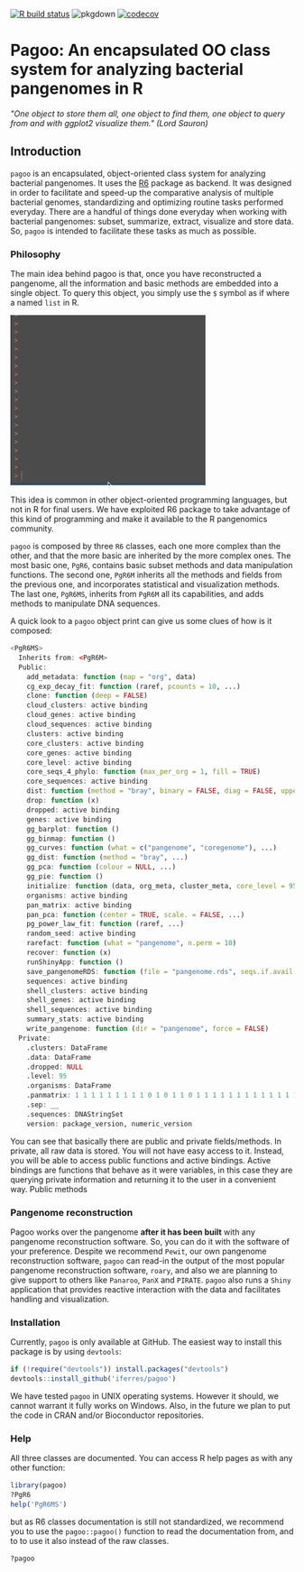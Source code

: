 <!-- badges: start -->
[![R build status](https://github.com/iferres/pagoo/workflows/R-CMD-check/badge.svg)](https://github.com/iferres/pagoo/actions)
![pkgdown](https://github.com/iferres/pagoo/workflows/pkgdown/badge.svg)
[![codecov](https://codecov.io/gh/iferres/pagoo/branch/master/graph/badge.svg)](https://codecov.io/gh/iferres/pagoo)
<!-- badges: end -->

# Pagoo: An encapsulated OO class system for analyzing bacterial pangenomes in R

*"One object to store them all, one object to find them, one object to query from and with ggplot2 visualize them." (Lord Sauron)*

## Introduction


`pagoo` is an encapsulated, object-oriented class system for analyzing bacterial pangenomes. It uses the [R6](https://r6.r-lib.org/) package as backend. It was designed in order to facilitate and speed-up the comparative analysis of multiple bacterial genomes, standardizing and optimizing routine tasks performed everyday. There are a handful of things done everyday when working with bacterial pangenomes: subset, summarize, extract, visualize and store data. So, `pagoo` is intended to facilitate these tasks as much as possible. 

### Philosophy

The main idea behind pagoo is that, once you have reconstructed a pangenome, all the information and basic methods are embedded into a single object. To query this object, you simply use the `$` symbol as if where a named `list` in R. 

![](man/figures/readmegif.gif)

This idea is common in other object-oriented programming languages, but not in R for final users. We have exploited R6 package to take advantage of this kind of programming and make it available to the R pangenomics community.

`pagoo` is composed by three `R6` classes, each one more complex than the other, and that the more basic are inherited by the more complex ones. The most basic one, `PgR6`, contains basic subset methods and data manipulation functions. The second one, `PgR6M` inherits all the methods and fields from the previous one, and incorporates statistical and visualization methods. The last one, `PgR6MS`, inherits from `PgR6M` all its capabilities, and adds methods to manipulate DNA sequences.

A quick look to a `pagoo` object print can give us some clues of how is it composed:

``` r
<PgR6MS>
  Inherits from: <PgR6M>
  Public:
    add_metadata: function (map = "org", data) 
    cg_exp_decay_fit: function (raref, pcounts = 10, ...) 
    clone: function (deep = FALSE) 
    cloud_clusters: active binding
    cloud_genes: active binding
    cloud_sequences: active binding
    clusters: active binding
    core_clusters: active binding
    core_genes: active binding
    core_level: active binding
    core_seqs_4_phylo: function (max_per_org = 1, fill = TRUE) 
    core_sequences: active binding
    dist: function (method = "bray", binary = FALSE, diag = FALSE, upper = FALSE, 
    drop: function (x) 
    dropped: active binding
    genes: active binding
    gg_barplot: function () 
    gg_binmap: function () 
    gg_curves: function (what = c("pangenome", "coregenome"), ...) 
    gg_dist: function (method = "bray", ...) 
    gg_pca: function (colour = NULL, ...) 
    gg_pie: function () 
    initialize: function (data, org_meta, cluster_meta, core_level = 95, sep = "__", 
    organisms: active binding
    pan_matrix: active binding
    pan_pca: function (center = TRUE, scale. = FALSE, ...) 
    pg_power_law_fit: function (raref, ...) 
    random_seed: active binding
    rarefact: function (what = "pangenome", n.perm = 10) 
    recover: function (x) 
    runShinyApp: function () 
    save_pangenomeRDS: function (file = "pangenome.rds", seqs.if.avail = TRUE) 
    sequences: active binding
    shell_clusters: active binding
    shell_genes: active binding
    shell_sequences: active binding
    summary_stats: active binding
    write_pangenome: function (dir = "pangenome", force = FALSE) 
  Private:
    .clusters: DataFrame
    .data: DataFrame
    .dropped: NULL
    .level: 95
    .organisms: DataFrame
    .panmatrix: 1 1 1 1 1 1 1 1 1 0 1 0 1 1 0 1 1 1 1 1 1 1 1 1 1 1 1 1  ...
    .sep: __
    .sequences: DNAStringSet
    version: package_version, numeric_version
```
You can see that basically there are public and private fields/methods. In private, all raw data is stored. You will not have easy access to it. Instead, you will be able to access public functions and active bindings. Active bindings are functions that behave as it were variables, in this case they are querying private information and returning it to the user in a convenient way. Public methods 

### Pangenome reconstruction

Pagoo works over the pangenome **after it has been built** with any pangenome reconstruction software. So, you can do it with the software of your preference. Despite we recommend `Pewit`, our own pangenome reconstruction software, `pagoo` can read-in the output of the most popular pangenome reconstruction software, `roary`, and also we are planning to give support to others like `Panaroo`, `PanX` and `PIRATE`. `pagoo` also runs a `Shiny` application that provides reactive interaction with the data and facilitates handling and visualization.

### Installation

Currently, `pagoo` is only available at GitHub. The easiest way to install this package is by using `devtools`:

``` r
if (!require("devtools")) install.packages("devtools")
devtools::install_github('iferres/pagoo')
```
We have tested `pagoo` in UNIX operating systems. However it should, we cannot warrant it fully works on Windows. Also, in the future we plan to put the code in CRAN and/or Bioconductor repositories.

### Help

All three classes are documented. You can access R help pages as with any other function:
```r
library(pagoo)
?PgR6
help('PgR6MS')
```
but as R6 classes documentation is still not standardized, we recommend you to use the `pagoo::pagoo()` function to read the documentation from, and to to use it also instead of the raw classes.

```r
?pagoo
```
